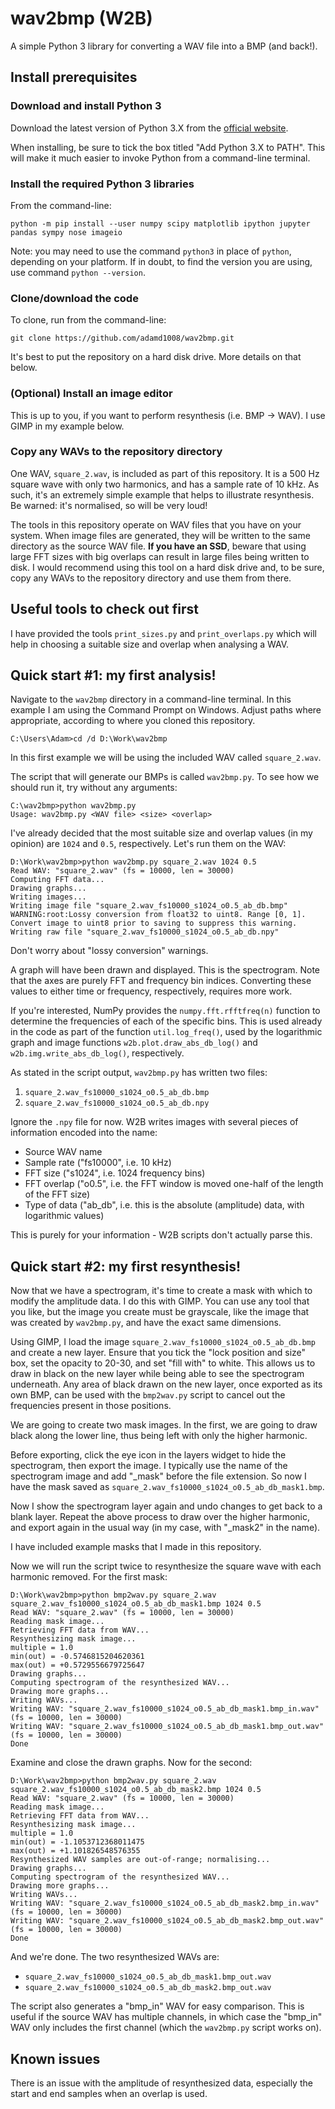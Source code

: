 # wav2bmp (W2B)

A simple Python 3 library for converting a WAV file into a BMP (and back!).

## Install prerequisites

### Download and install Python 3

Download the latest version of Python 3.X from the [official website](https://www.python.org/downloads/).

When installing, be sure to tick the box titled "Add Python 3.X to PATH". This will make it much easier to invoke Python from a command-line terminal.

### Install the required Python 3 libraries

From the command-line:

```
python -m pip install --user numpy scipy matplotlib ipython jupyter pandas sympy nose imageio
```

Note: you may need to use the command `python3` in place of `python`, depending on your platform. If in doubt, to find the version you are using, use command `python --version`.

### Clone/download the code

To clone, run from the command-line:

```
git clone https://github.com/adamd1008/wav2bmp.git
```

It's best to put the repository on a hard disk drive. More details on that below.

### (Optional) Install an image editor

This is up to you, if you want to perform resynthesis (i.e. BMP -> WAV). I use GIMP in my example below.

### Copy any WAVs to the repository directory

One WAV, `square_2.wav`, is included as part of this repository. It is a 500 Hz square wave with only two harmonics, and has a sample rate of 10 kHz. As such, it's an extremely simple example that helps to illustrate resynthesis. Be warned: it's normalised, so will be very loud!

The tools in this repository operate on WAV files that you have on your system. When image files are generated, they will be written to the same directory as the source WAV file. **If you have an SSD**, beware that using large FFT sizes with big overlaps can result in large files being written to disk. I would recommend using this tool on a hard disk drive and, to be sure, copy any WAVs to the repository directory and use them from there.

## Useful tools to check out first

I have provided the tools `print_sizes.py` and `print_overlaps.py` which will help in choosing a suitable size and overlap when analysing a WAV.

## Quick start #1: my first analysis!

Navigate to the `wav2bmp` directory in a command-line terminal. In this example I am using the Command Prompt on Windows. Adjust paths where appropriate, according to where you cloned this repository.

```
C:\Users\Adam>cd /d D:\Work\wav2bmp
```

In this first example we will be using the included WAV called `square_2.wav`.

The script that will generate our BMPs is called `wav2bmp.py`. To see how we should run it, try without any arguments:

```
C:\wav2bmp>python wav2bmp.py
Usage: wav2bmp.py <WAV file> <size> <overlap>
```

I've already decided that the most suitable size and overlap values (in my opinion) are `1024` and `0.5`, respectively. Let's run them on the WAV:

```
D:\Work\wav2bmp>python wav2bmp.py square_2.wav 1024 0.5
Read WAV: "square_2.wav" (fs = 10000, len = 30000)
Computing FFT data...
Drawing graphs...
Writing images...
Writing image file "square_2.wav_fs10000_s1024_o0.5_ab_db.bmp"
WARNING:root:Lossy conversion from float32 to uint8. Range [0, 1]. Convert image to uint8 prior to saving to suppress this warning.
Writing raw file "square_2.wav_fs10000_s1024_o0.5_ab_db.npy"
```

Don't worry about "lossy conversion" warnings.

A graph will have been drawn and displayed. This is the spectrogram. Note that the axes are purely FFT and frequency bin indices. Converting these values to either time or frequency, respectively, requires more work.

If you're interested, NumPy provides the `numpy.fft.rfftfreq(n)` function to determine the frequencies of each of the specific bins. This is used already in the code as part of the function `util.log_freq()`, used by the logarithmic graph and image functions `w2b.plot.draw_abs_db_log()` and `w2b.img.write_abs_db_log()`, respectively.

As stated in the script output, `wav2bmp.py` has written two files:

1. `square_2.wav_fs10000_s1024_o0.5_ab_db.bmp`
2. `square_2.wav_fs10000_s1024_o0.5_ab_db.npy`

Ignore the `.npy` file for now. W2B writes images with several pieces of information encoded into the name:

- Source WAV name
- Sample rate ("fs10000", i.e. 10 kHz)
- FFT size ("s1024", i.e. 1024 frequency bins)
- FFT overlap ("o0.5", i.e. the FFT window is moved one-half of the length of the FFT size)
- Type of data ("ab_db", i.e. this is the absolute (amplitude) data, with logarithmic values)

This is purely for your information - W2B scripts don't actually parse this.

## Quick start #2: my first resynthesis!

Now that we have a spectrogram, it's time to create a mask with which to modify the amplitude data. I do this with GIMP. You can use any tool that you like, but the image you create must be grayscale, like the image that was created by `wav2bmp.py`, and have the exact same dimensions.

Using GIMP, I load the image `square_2.wav_fs10000_s1024_o0.5_ab_db.bmp` and create a new layer. Ensure that you tick the "lock position and size" box, set the opacity to 20-30, and set "fill with" to white. This allows us to draw in black on the new layer while being able to see the spectrogram underneath. Any area of black drawn on the new layer, once exported as its own BMP, can be used with the `bmp2wav.py` script to cancel out the frequencies present in those positions.

We are going to create two mask images. In the first, we are going to draw black along the lower line, thus being left with only the higher harmonic.

Before exporting, click the eye icon in the layers widget to hide the spectrogram, then export the image. I typically use the name of the spectrogram image and add "\_mask" before the file extension. So now I have the mask saved as `square_2.wav_fs10000_s1024_o0.5_ab_db_mask1.bmp`.

Now I show the spectrogram layer again and undo changes to get back to a blank layer. Repeat the above process to draw over the higher harmonic, and export again in the usual way (in my case, with "\_mask2" in the name).

I have included example masks that I made in this repository.

Now we will run the script twice to resynthesize the square wave with each harmonic removed. For the first mask:

```
D:\Work\wav2bmp>python bmp2wav.py square_2.wav square_2.wav_fs10000_s1024_o0.5_ab_db_mask1.bmp 1024 0.5
Read WAV: "square_2.wav" (fs = 10000, len = 30000)
Reading mask image...
Retrieving FFT data from WAV...
Resynthesizing mask image...
multiple = 1.0
min(out) = -0.5746815204620361
max(out) = +0.5729556679725647
Drawing graphs...
Computing spectrogram of the resynthesized WAV...
Drawing more graphs...
Writing WAVs...
Writing WAV: "square_2.wav_fs10000_s1024_o0.5_ab_db_mask1.bmp_in.wav" (fs = 10000, len = 30000)
Writing WAV: "square_2.wav_fs10000_s1024_o0.5_ab_db_mask1.bmp_out.wav" (fs = 10000, len = 30000)
Done
```

Examine and close the drawn graphs. Now for the second:

```
D:\Work\wav2bmp>python bmp2wav.py square_2.wav square_2.wav_fs10000_s1024_o0.5_ab_db_mask2.bmp 1024 0.5
Read WAV: "square_2.wav" (fs = 10000, len = 30000)
Reading mask image...
Retrieving FFT data from WAV...
Resynthesizing mask image...
multiple = 1.0
min(out) = -1.1053712368011475
max(out) = +1.101826548576355
Resynthesized WAV samples are out-of-range; normalising...
Drawing graphs...
Computing spectrogram of the resynthesized WAV...
Drawing more graphs...
Writing WAVs...
Writing WAV: "square_2.wav_fs10000_s1024_o0.5_ab_db_mask2.bmp_in.wav" (fs = 10000, len = 30000)
Writing WAV: "square_2.wav_fs10000_s1024_o0.5_ab_db_mask2.bmp_out.wav" (fs = 10000, len = 30000)
Done
```

And we're done. The two resynthesized WAVs are:

- `square_2.wav_fs10000_s1024_o0.5_ab_db_mask1.bmp_out.wav`
- `square_2.wav_fs10000_s1024_o0.5_ab_db_mask2.bmp_out.wav`

The script also generates a "bmp_in" WAV for easy comparison. This is useful if the source WAV has multiple channels, in which case the "bmp_in" WAV only includes the first channel (which the `wav2bmp.py` script works on).

## Known issues

There is an issue with the amplitude of resynthesized data, especially the start and end samples when an overlap is used.
